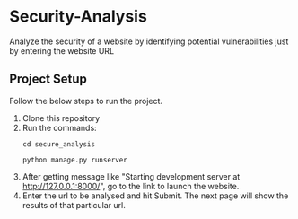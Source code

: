 # Security-Analysis
Analyze the security of a website by identifying potential vulnerabilities just by entering the website URL

## Project Setup
Follow the below steps to run the project.

1. Clone this repository
2. Run the commands:
   ```
   cd secure_analysis
   ```
   ```
   python manage.py runserver
   ```
3. After getting message like "Starting development server at http://127.0.0.1:8000/", go to the link to launch the website.
4. Enter the url to be analysed and hit Submit. The next page will show the results of that particular url.
